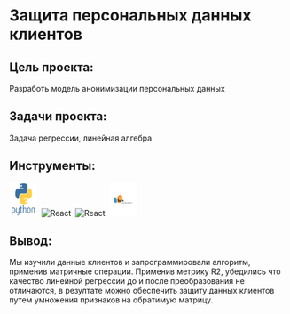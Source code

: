 # Защита персональных данных клиентов
## Цель проекта:
Разработь модель анонимизации персональных данных
## Задачи проекта:
Задача регрессии, линейная алгебра
## Инструменты:
<div>
  <img src="https://github.com/devicons/devicon/blob/master/icons/python/python-original-wordmark.svg" title="React" alt="React" width="50" height="60"/>&nbsp;
  <img src="https://github.com/numpy/numpy/blob/main/branding/logo/primary/numpylogo.svg" title="React" alt="React" width="50" height="60"/>&nbsp;
  <img src="https://github.com/valohai/ml-logos/blob/master/scipy.svg" title="React" alt="React" width="50" height="60"/>&nbsp;
  <img src="https://github.com/scikit-learn/scikit-learn/blob/main/doc/logos/scikit-learn-logo.svg" title="React" alt="React" width="50" height="60"/>&nbsp;
</div>

## Вывод:

Мы изучили данные клиентов и запрограммировали алгоритм, применив матричные операции. Применив метрику R2, убедились что качество линейной регрессии до и после преобразования не отличаются, в резултате можно обеспечить защиту данных клиентов путем умножения признаков на обратимую матрицу.
